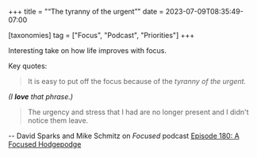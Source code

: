+++
title = "“The tyranny of the urgent”"
date = 2023-07-09T08:35:49-07:00

[taxonomies]
tag = ["Focus", "Podcast", "Priorities"]
+++

Interesting take on how life improves with focus.

<!-- more -->

Key quotes:

> It is easy to put off the focus because of the _tyranny of the urgent._

_(I **love** that phrase.)_

> The urgency and stress that I had are no longer present and I didn't notice them leave.

-- David Sparks and Mike Schmitz on _Focused_ podcast [Episode 180: A Focused Hodgepodge](https://overcast.fm/+QCTTPBQzU/10:29)
